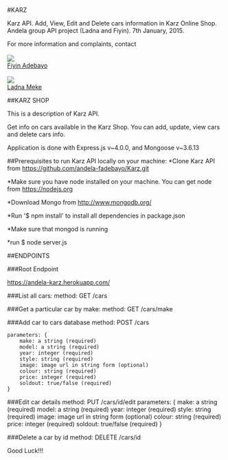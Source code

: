 #KARZ

Karz API. Add, View, Edit and Delete cars information in Karz Online Shop. Andela group API project (Ladna and Fiyin). 7th January, 2015.

For more information and complaints, contact<br /><br />
<img src="https://avatars2.githubusercontent.com/u/9654451?v=3&s=200"><br />
<a href="mailto:fiyinfoluwa.adebayo@andela.co">Fiyin Adebayo</a>
<br /><br />
<img src="https://avatars2.githubusercontent.com/u/9106885?v=3&s=200"><br />
<a href="mailto:ladna.meke@andela.co">Ladna Meke</a>


##KARZ SHOP

This is a description of Karz API.

Get info on cars available in the Karz Shop. You can add, update, view cars and delete cars info.

Application is done with Express.js v~4.0.0, and Mongoose v~3.6.13


##Prerequisites to run Karz API locally on your machine:
*Clone Karz API from https://github.com/andela-fadebayo/Karz.git

*Make sure you have node installed on your machine. You can get node from https://nodejs.org

*Download Mongo from http://www.mongodb.org/

*Run '$ npm install' to install all dependencies in package.json

*Make sure that mongod is running

*run $ node server.js


##ENDPOINTS

###Root Endpoint

https://andela-karz.herokuapp.com/

###List all cars:
    method: GET 
    /cars

###Get a particular car by make:
    method: GET
    /cars/make

###Add car to cars database
    method: POST
    /cars
    
    parameters: {
        make: a string (required)
        model: a string (required)
        year: integer (required)
        style: string (required)
        image: image url in string form (optional)
        colour: string (required)
        price: integer (required)
        soldout: true/false (required)
    }

###Edit car details
    method: PUT 
    /cars/id/edit
    parameters: {
        make: a string (required)
        model: a string (required)
        year: integer (required)
        style: string (required)
        image: image url in string form (optional)
        colour: string (required)
        price: integer (required)
        soldout: true/false (required)
    }

###Delete a car by id
    method: DELETE
    /cars/id

Good Luck!!!
